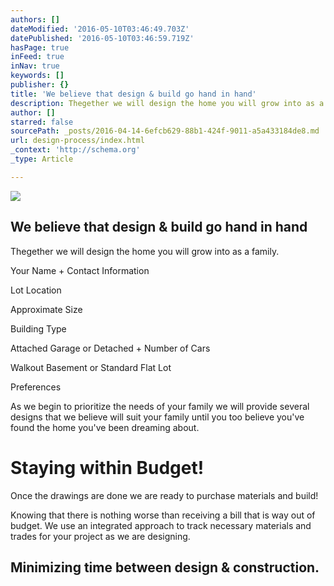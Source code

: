 ```yaml
---
authors: []
dateModified: '2016-05-10T03:46:49.703Z'
datePublished: '2016-05-10T03:46:59.719Z'
hasPage: true
inFeed: true
inNav: true
keywords: []
publisher: {}
title: 'We believe that design & build go hand in hand'
description: Thegether we will design the home you will grow into as a family.
author: []
starred: false
sourcePath: _posts/2016-04-14-6efcb629-88b1-424f-9011-a5a433184de8.md
url: design-process/index.html
_context: 'http://schema.org'
_type: Article

---
```

![](https://s3-us-west-2.amazonaws.com/the-grid-img/p/863dfca1ea41672679f832df2ed1514e594a2d60.jpg)

## We believe that design & build go hand in hand

Thegether we will design the home you will grow into as a family.

Your Name + Contact Information

Lot Location

Approximate Size

Building Type

Attached Garage or Detached + Number of Cars

Walkout Basement or Standard Flat Lot

Preferences

As we begin to prioritize the needs of your family we will provide several designs that we believe will suit your family until you too believe you've found the home you've been dreaming about.

# Staying within Budget!

Once the drawings are done we are ready to purchase materials and build!

Knowing that there is nothing worse than receiving a bill that is way out of budget. We use an integrated approach to track necessary materials and trades for your project as we are designing.

## Minimizing time between design & construction.